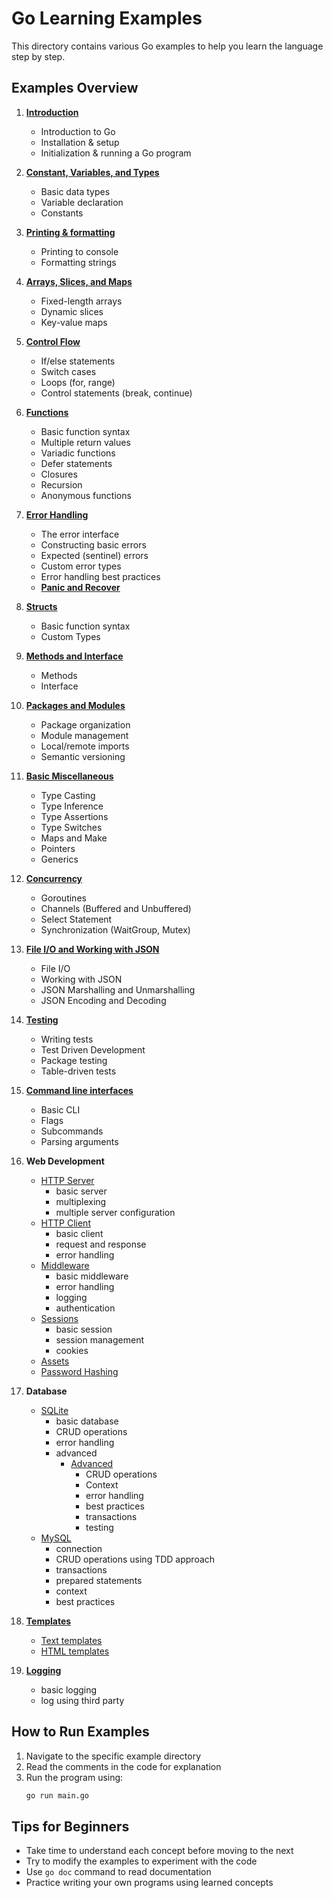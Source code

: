 # Go Learning Examples

This directory contains various Go examples to help you learn the language step by step.

## Examples Overview

1. **[Introduction](1_introduction/1_README.md)**
   - Introduction to Go
   - Installation & setup
   - Initialization & running a Go program

2. **[Constant, Variables, and Types](2_variables_data_type/2_README.md)**
   - Basic data types
   - Variable declaration
   - Constants

3. **[Printing & formatting](3_print_formatter/3_README.md)**
    - Printing to console
    - Formatting strings

4. **[Arrays, Slices, and Maps](4_array_and_slices/4_README.md)**
    - Fixed-length arrays
    - Dynamic slices
    - Key-value maps

5. **[Control Flow](5_control_flow/5_README.md)**
    - If/else statements
    - Switch cases
    - Loops (for, range)
    - Control statements (break, continue)

6. **[Functions](6_functions/6_README.md)**
    - Basic function syntax
    - Multiple return values
    - Variadic functions
    - Defer statements
    - Closures
    - Recursion
    - Anonymous functions

7. **[Error Handling](7_error_handling/7_README.md)**
    - The error interface
    - Constructing basic errors
    - Expected (sentinel) errors
    - Custom error types
    - Error handling best practices
    - **[Panic and Recover](7_error_handling/7_1_panic_and_recover/7_1_README.md)**

8. **[Structs](8_structs_and_custom_types/8_README.md)**
    - Basic function syntax
    - Custom Types

9. **[Methods and Interface](9_methods_and_interfaces/9_README.md)**
    - Methods
    - Interface

10. **[Packages and Modules](10_packages_and_modules/10_README.md)**
    - Package organization
    - Module management
    - Local/remote imports
    - Semantic versioning

11. **[Basic Miscellaneous](11_basic_misc/11_README.md)**
    - Type Casting
    - Type Inference
    - Type Assertions
    - Type Switches
    - Maps and Make
    - Pointers
    - Generics

12. **[Concurrency](12_concurrency/12_README.md)**
    - Goroutines
    - Channels (Buffered and Unbuffered)
    - Select Statement
    - Synchronization (WaitGroup, Mutex)

13. **[File I/O and Working with JSON](13_files_and_json/13_README.md)**
    - File I/O
    - Working with JSON
    - JSON Marshalling and Unmarshalling
    - JSON Encoding and Decoding

14. **[Testing](14_tests/14_README.md)**
    - Writing tests
    - Test Driven Development
    - Package testing
    - Table-driven tests

15. **[Command line interfaces](15_cli/15_README.md)**
    - Basic CLI
    - Flags
    - Subcommands
    - Parsing arguments

16. **Web Development**
    - [HTTP Server](16_http/servers/README.md)
        - basic server
        - multiplexing
        - multiple server configuration
    - [HTTP Client](16_http/clients/README.md)
        - basic client
        - request and response
        - error handling
    - [Middleware](16_http/middleware/README.md)
        - basic middleware
        - error handling
        - logging
        - authentication
    - [Sessions](16_http/sessions/README.md)
        - basic session
        - session management
        - cookies
    - [Assets](16_http/assets/README.md)
    - [Password Hashing](16_http/hashing/README.md)
17. **Database**
    - [SQLite](17_database/1_sqlite/README.md)
        - basic database
        - CRUD operations
        - error handling
        - advanced
            - [Advanced](17_database/1_sqlite/advanced/README.md)
                - CRUD operations
                - Context
                - error handling
                - best practices
                - transactions
                - testing
    - [MySQL](17_database/2_mysql/README.md)
        - connection
        - CRUD operations using TDD approach
        - transactions
        - prepared statements
        - context
        - best practices
18. **[Templates](18_template/README.md)**
    - [Text templates](18_template/18_1_text/README.md)
    - [HTML templates](18_template/18_2_html/README.md)
19. **[Logging](19_logging/README.md)**
    - basic logging
    - log using third party

## How to Run Examples

1. Navigate to the specific example directory
2. Read the comments in the code for explanation
3. Run the program using:
   ```bash
   go run main.go
    ```

## __Tips for Beginners__

- Take time to understand each concept before moving to the next
- Try to modify the examples to experiment with the code
- Use `go doc` command to read documentation
- Practice writing your own programs using learned concepts